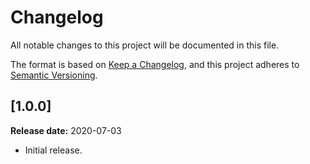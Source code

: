# Changelog

All notable changes to this project will be documented in this file.

The format is based on [Keep a Changelog][1],
and this project adheres to [Semantic Versioning][2].

## [1.0.0] 
**Release date:** 2020-07-03

- Initial release.  


[1]: <https://keepachangelog.com/en/1.0.0/>
[2]: <https://semver.org/spec/v2.0.0.htm>